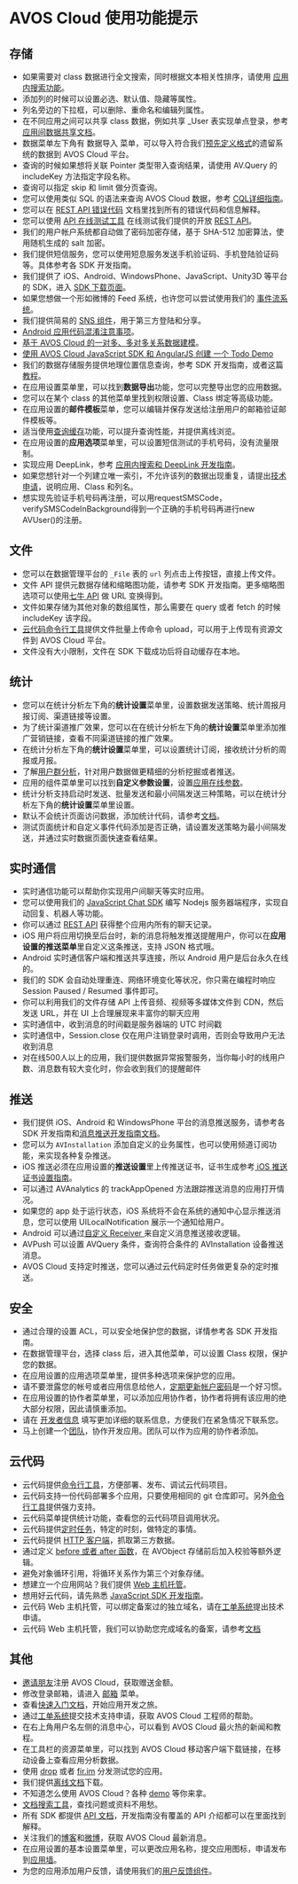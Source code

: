 
# AVOS Cloud 使用功能提示

## 存储

* 如果需要对 class 数据进行全文搜索，同时根据文本相关性排序，请使用 [应用内搜索功能](https://cn.avoscloud.com/docs/app_search_guide.html)。
* 添加列的时候可以设置必选、默认值、隐藏等属性。
* 列名旁边的下拉框，可以删除、重命名和编辑列属性。
* 在不同应用之间可以共享 class 数据，例如共享 _User 表实现单点登录，参考[应用间数据共享文档](https://cn.avoscloud.com/docs/app_data_share.html)。
* 数据菜单左下角有 数据导入 菜单，可以导入符合我们[预先定义格式](https://cn.avoscloud.com/docs/data_security.html#导入数据)的遗留系统的数据到 AVOS Cloud 平台。
* 查询的时候如果想将关联 Pointer 类型带入查询结果，请使用 AV.Query 的 includeKey 方法指定字段名称。
* 查询可以指定 skip 和 limit 做分页查询。
* 您可以使用类似 SQL 的语法来查询 AVOS Cloud 数据，参考 [CQL详细指南](https://cn.avoscloud.com/docs/cql_guide.html)。
* 您可以在 [REST API 错误代码](https://cn.avoscloud.com/docs/error_code.html) 文档里找到所有的错误代码和信息解释。
* 您可以使用 [API 在线测试工具](https://cn.avoscloud.com/apionline/) 在线测试我们提供的开放 [REST API](https://cn.avoscloud.com/docs/rest_api.html)。
* 我们的用户帐户系统都自动做了密码加密存储，基于 SHA-512 加密算法，使用随机生成的 salt 加密。
* 我们提供短信服务，您可以使用短息服务发送手机验证码、手机登陆验证码等。具体参考各 SDK 开发指南。
* 我们提供了 iOS、Android、WindowsPhone、JavaScript、Unity3D 等平台的 SDK，进入 [SDK 下载页面](https://cn.avoscloud.com/docs/sdk_down.html)。
* 如果您想做一个形如微博的 Feed 系统，也许您可以尝试使用我们的 [事件流系统](https://cn.avoscloud.com/docs/status_system.html)。
* 我们提供简易的 [SNS 组件](https://cn.avoscloud.com/docs/sns.html)，用于第三方登陆和分享。
* [Android 应用代码混淆注意事项](https://cn.avoscloud.com/docs/android_guide.html#代码混淆)。
* [基于 AVOS Cloud 的一对多、多对多关系数据建模](https://blog.avoscloud.com/1723/)。
* [使用 AVOS Cloud JavaScript SDK 和 AngularJS 创建 一个 Todo Demo](https://blog.avoscloud.com/1541/)
* 我们的数据存储服务提供地理位置信息查询，参考 SDK 开发指南，或者这篇[教程](https://blog.avoscloud.com/537/)。
* 在应用设置菜单里，可以找到**数据导出**功能，您可以完整导出您的应用数据。
* 您可以在某个 class 的其他菜单里找到权限设置、Class 绑定等高级功能。
* 在应用设置的**邮件模板**菜单，您可以编辑并保存发送给注册用户的邮箱验证邮件模板等。
* 适当使用[查询缓存](https://cn.avoscloud.com/docs/ios_os_x_guide.html#缓存查询)功能，可以提升查询性能，并提供离线浏览。
* 在应用设置的**应用选项**菜单里，可以设置短信测试的手机号码，没有流量限制。
* 实现应用 DeepLink，参考 [应用内搜索和 DeepLink 开发指南](https://cn.avoscloud.com/docs/app_search_guide.html)。
* 如果您想针对一个列建立唯一索引，不允许该列的数据出现重复，请提出[技术申请](https://ticket.avosapps.com)，说明应用、Class 和列名。
* 想实现先验证手机号码再注册，可以用requestSMSCode，verifySMSCodeInBackground得到一个正确的手机号码再进行new AVUser()的注册。

## 文件

* 您可以在数据管理平台的 `_File` 表的 `url` 列点击上传按钮，直接上传文件。
* 文件 API 提供元数据存储和缩略图功能，请参考 SDK 开发指南。更多缩略图选项可以使用[七牛 API](http://docs.qiniu.com/api/v6/image-process.html) 做 URL 变换得到。
* 文件如果存储为其他对象的数组属性，那么需要在 query 或者 fetch 的时候 includeKey 该字段。
* [云代码命令行工具](https://cn.avoscloud.com/docs/cloud_code_commandline.html)提供文件批量上传命令 upload，可以用于上传现有资源文件到 AVOS Cloud 平台。
* 文件没有大小限制，文件在 SDK 下载成功后将自动缓存在本地。

## 统计

* 您可以在统计分析左下角的**统计设置**菜单里，设置数据发送策略、统计周报月报订阅、渠道链接等设置。
* 为了统计渠道推广效果，您可以在在统计分析左下角的**统计设置**菜单里添加推广营销链接，查看不同渠道链接的推广效果。
* 在统计分析左下角的**统计设置**菜单里，可以设置统计订阅，接收统计分析的周报或月报。
* 了解[用户群分析](https://cn.avoscloud.com/docs/user_groups.html)，针对用户数据做更精细的分析挖掘或者推送。
* 应用的组件菜单里可以找到**自定义参数设置**，设置[应用在线参数](https://cn.avoscloud.com/docs/ios_statistics.html#获取在线参数)。
* 统计分析支持启动时发送、批量发送和最小间隔发送三种策略，可以在统计分析左下角的**统计设置**菜单里设置。
* 默认不会统计页面访问数据，添加统计代码，请参考[文档](https://cn.avoscloud.com/docs/android_statistics.html#统计页面路径)。
* 测试页面统计和自定义事件代码添加是否正确，请设置发送策略为最小间隔发送，并通过实时数据页面快速查看结果。

## 实时通信

* 实时通信功能可以帮助你实现用户间聊天等实时应用。
* 您可以使用我们的 [JavaScript Chat SDK](https://cn.avoscloud.com/docs/sdk_down.html) 编写 Nodejs 服务器端程序，实现自动回复、机器人等功能。
* 你可以通过 [REST API](https://cn.avoscloud.com/docs/rest_api.html#获取聊天记录) 获得整个应用内所有的聊天记录。
* iOS 用户将应用切换至后台时，新的消息将触发推送提醒用户，你可以在**应用设置的推送菜单**里自定义这条推送，支持 JSON 格式哦。
* Android 实时通信客户端和推送共享连接，所以 Android 用户是后台永久在线的。
* 我们的 SDK 会自动处理重连、网络环境变化等状况，你只需在编程时响应 Session Paused / Resumed 事件即可。
* 你可以利用我们的文件存储 API 上传音频、视频等多媒体文件到 CDN，然后发送 URL，并在 UI 上合理展现来丰富你的聊天应用
* 实时通信中，收到消息的时间戳是服务器端的 UTC 时间戳
* 实时通信中，Session.close 仅在用户注销登录时调用，否则会导致用户无法收到消息
* 对在线500人以上的应用，我们提供数据异常报警服务，当你每小时的线用户数、消息数有较大变化时，你会收到我们的提醒邮件

## 推送

* 我们提供 iOS、Android 和 WindowsPhone 平台的消息推送服务，请参考各 SDK 开发指南和[消息推送开发指南文档](https://cn.avoscloud.com/docs/push_guide.html)。
* 您可以为 `AVInstallation` 添加自定义的业务属性，也可以使用频道订阅功能，来实现各种复杂推送。
* iOS 推送必须在应用设置的**推送设置**里上传推送证书，证书生成参考[ iOS 推送证书设置指南](https://cn.avoscloud.com/docs/ios_push_cert.html)。
* 可以通过 AVAnalytics 的 trackAppOpened 方法跟踪推送消息的应用打开情况。
* 如果您的 app 处于运行状态，iOS 系统将不会在系统的通知中心显示推送消息，您可以使用 UILocalNotification 展示一个通知给用户。
* Android 可以通过[自定义 Receiver ](https://cn.avoscloud.com/docs/push_guide.html#自定义-receiver)来自定义消息推送接收逻辑。
* AVPush 可以设置 AVQuery 条件，查询符合条件的 AVInstallation 设备推送消息。
* AVOS Cloud 支持定时推送，您可以通过云代码定时任务做更复杂的定时推送。

## 安全

* 通过合理的设置 ACL，可以安全地保护您的数据，详情参考各 SDK 开发指南。
* 在数据管理平台，选择 class 后，进入其他菜单，可以设置 Class 权限，保护您的数据。
* 在应用设置的应用选项菜单里，提供多种选项来保护您的应用。
* 请不要泄露您的帐号或者应用信息给他人，[定期更新帐户密码](https://cn.avoscloud.com/settings.html#/setting/password)是一个好习惯。
* 在应用设置的协作者菜单里，可以添加应用协作者，协作者将拥有该应用的绝大部分权限，因此请慎重添加。
* 请在 [开发者信息](https://cn.avoscloud.com/settings.html#/setting/info) 填写更加详细的联系信息，方便我们在紧急情况下联系您。
* 马上创建一个[团队](https://cn.avoscloud.com/settings.html#/setting/team)，协作开发应用。团队可以作为应用的协作者添加。

## 云代码

* 云代码提供[命令行工具](https://cn.avoscloud.com/docs/cloud_code_commandline.html)，方便部署、发布、调试云代码项目。
* 云代码支持一份代码部署多个应用，只要使用相同的 git 仓库即可。另外[命令行工具](https://cn.avoscloud.com/docs/cloud_code_commandline.html#多应用管理)提供强力支持。
* 云代码菜单提供统计功能，查看您的云代码项目调用状况。
* 云代码提供[定时任务](https://cn.avoscloud.com/docs/cloud_code_guide.html#定时任务)，特定的时刻，做特定的事情。
* 云代码提供 [HTTP 客户端](https://cn.avoscloud.com/docs/cloud_code_guide.html#http-客户端)，抓取第三方数据。
* 通过定义 [before 或者 after 函数](https://cn.avoscloud.com/docs/cloud_code_guide.html#在-save-前修改对象)，在 AVObject 存储前后加入校验等额外逻辑。
* 避免对象循环引用，将循环关系作为第三个对象存储。
* 想建立一个应用网站？我们提供 [Web 主机托管](https://cn.avoscloud.com/docs/cloud_code_guide.html#web-hosting)。
* 想用好云代码，请先熟悉 [JavaScript SDK 开发指南](https://cn.avoscloud.com/docs/js_guide.html)。
* 云代码 Web 主机托管，可以绑定备案过的独立域名，请在[工单系统](https://ticket.avosapps.com)提出技术申请。
* 云代码 Web 主机托管，我们可以协助您完成域名的备案，请参考[文档](https://cn.avoscloud.com/docs/cloud_code_guide.html#域名备案流程)

## 其他

* [邀请朋友](https://cn.avoscloud.com/settings.html#/setting/invite)注册 AVOS Cloud，获取赠送金额。
* 修改登录邮箱，请进入 [邮箱](https://cn.avoscloud.com/settings.html#/setting/mail) 菜单。
* 查看[快速入门文档](https://cn.avoscloud.com/start.html)，开始应用开发之旅。
* 通过[工单系统](https://ticket.avosapps.com/login)提交技术支持申请，获取 AVOS Cloud 工程师的帮助。
* 在右上角用户名左侧的消息中心，可以看到 AVOS Cloud 最火热的新闻和教程。
* 在工具栏的资源菜单里，可以找到 AVOS Cloud 移动客户端下载链接，在移动设备上查看应用分析数据。
* 使用 [drop](https://drop.avosapps.com/) 或者 [fir.im](http://fir.im/) 分发测试您的应用。
* 我们提供[离线文档](https://cn.avoscloud.com/docs/avoscloud-docs.tar.gz)下载。
* 不知道怎么使用 AVOS Cloud？各种 [demo](https://cn.avoscloud.com/docs/demo.html) 等你来拿。
* [文档搜索工具](https://cn.avoscloud.com/search.html)，查找问题或资料不用愁。
* 所有 SDK 都提供 [API 文档](https://cn.avoscloud.com/docs/index.html)，开发指南没有覆盖的 API 介绍都可以在里面找到解释。
* 关注我们的[博客](https://blog.avoscloud.com/)和[微博](http://weibo.com/avoscloud)，获取 AVOS Cloud 最新消息。
* 在应用设置的基本设置菜单里，可以更改应用名称，提交应用图标，申请发布到[应用墙](https://cn.avoscloud.com/customers.html)。
* 为您的应用添加用户反馈，请使用我们的[用户反馈组件](https://cn.avoscloud.com/docs/feedback.html)。